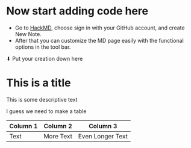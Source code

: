 # Now start adding code here
- Go to [HackMD](https://hackmd.io/), choose sign in with your GitHub account, and create New Note.
- After that you can customize the MD page easily with the functional options in the tool bar.

⬇ Put your creation down here

# This is a title

This is some descriptive text

I guess we need to make a table

| Column 1 | Column 2  |     Column 3     |
| -------- | --------- | ---------------- |
| Text     | More Text | Even Longer Text |